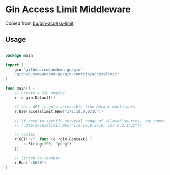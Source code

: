 # Gin Access Limit Middleware

Copied from [bu/gin-access-limit](https://github.com/bu/gin-access-limit)

## Usage

```go

package main

import (
    gin "github.com/andoma-go/gin"
    "github.com/andoma-go/gin-contrib/accesslimit"
)

func main() {
    // create a Gin engine
    r := gin.Default()

    // this API is only accessible from Docker containers
    r.Use(accesslimit.New("172.18.0.0/16"))

    // if need to specify serveral range of allowed sources, use comma to concatenate them
    // r.Use(accesslimit.New("172.18.0.0/16, 127.0.0.1/32"))

    // routes
    r.GET("/", func (c *gin.Context) {
        c.String(200, "pong")
    })

    // listen to request
    r.Run(":8080")
}

```
